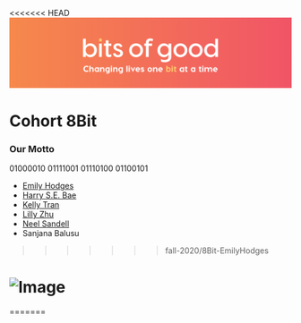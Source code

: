 <<<<<<< HEAD
![Bits of Good](/assets/header.png)
# Cohort 8Bit



### Our Motto
01000010 01111001 01110100 01100101

* [Emily Hodges](https://github.com/EmilySH21)
* [Harry S.E. Bae](https://github.com/harrysedev)
* [Kelly Tran](https://github.com/kellytran3k)
* [Lilly Zhu](https://github.com/lilliniunni)
* [Neel Sandell](https://github.com/nsandell123)
* Sanjana Balusu
>>>>>>> fall-2020/8Bit-EmilyHodges

![Image](https://img.pokemondb.net/artwork/large/vulpix.jpg)
=======

=======


